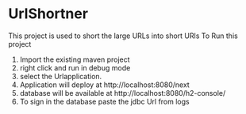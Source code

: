 # UrlShortner
This project is used to short the large URLs into short URls 
To Run this project 

1. Import the existing maven project 
2. right click and run in debug mode
3. select the Urlapplication.
4. Application will deploy at http://localhost:8080/next
5. database will be available at  http://localhost:8080/h2-console/
6. To sign in the database paste the jdbc Url from logs
